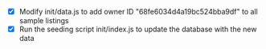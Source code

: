 - [x] Modify init/data.js to add owner ID "68fe6034d4a19bc524bba9df" to all sample listings
- [x] Run the seeding script init/index.js to update the database with the new data

